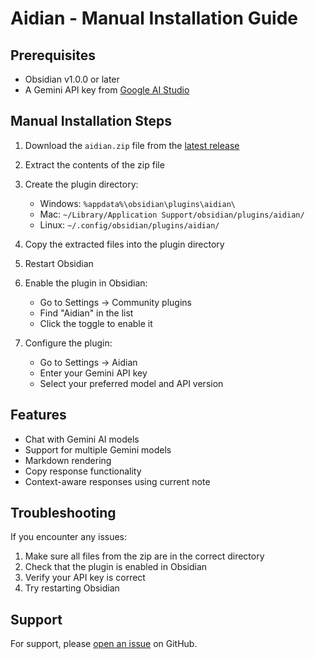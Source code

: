 # Aidian - Manual Installation Guide

## Prerequisites
- Obsidian v1.0.0 or later
- A Gemini API key from [Google AI Studio](https://makersuite.google.com/app/apikey)

## Manual Installation Steps

1. Download the `aidian.zip` file from the [latest release](https://github.com/SharadGandhi/aidian/releases/latest)

2. Extract the contents of the zip file

3. Create the plugin directory:
   - Windows: `%appdata%\obsidian\plugins\aidian\`
   - Mac: `~/Library/Application Support/obsidian/plugins/aidian/`
   - Linux: `~/.config/obsidian/plugins/aidian/`

4. Copy the extracted files into the plugin directory

5. Restart Obsidian

6. Enable the plugin in Obsidian:
   - Go to Settings → Community plugins
   - Find "Aidian" in the list
   - Click the toggle to enable it

7. Configure the plugin:
   - Go to Settings → Aidian
   - Enter your Gemini API key
   - Select your preferred model and API version

## Features
- Chat with Gemini AI models
- Support for multiple Gemini models
- Markdown rendering
- Copy response functionality
- Context-aware responses using current note

## Troubleshooting
If you encounter any issues:
1. Make sure all files from the zip are in the correct directory
2. Check that the plugin is enabled in Obsidian
3. Verify your API key is correct
4. Try restarting Obsidian

## Support
For support, please [open an issue](https://github.com/SharadGandhi/aidian/issues) on GitHub. 